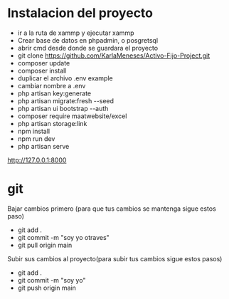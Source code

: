 # Instalacion del proyecto

-   ir a la ruta de xammp y ejecutar xammp
-   Crear base de datos en phpadmin, o posgretsql
-   abrir cmd desde donde se guardara el proyecto
-   git clone https://github.com/KarlaMeneses/Activo-Fijo-Project.git
-   composer update
-   composer install
-   duplicar el archivo .env example
-   cambiar nombre a .env
-   php artisan key:generate
-   php artisan migrate:fresh --seed
-   php artisan ui bootstrap --auth
-   composer require maatwebsite/excel
-   php artisan storage:link
-   npm install
-   npm run dev
-   php artisan serve

http://127.0.0.1:8000

# git

Bajar cambios primero (para que tus cambios se mantenga sigue estos paso)

-   git add .
-   git commit -m "soy yo otraves"
-   git pull origin main

Subir sus cambios al proyecto(para subir tus cambios sigue estos pasos)

-   git add .
-   git commit -m "soy yo"
-   git push origin main
